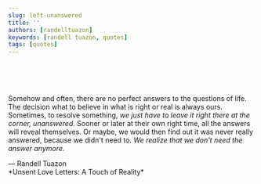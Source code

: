 ```yaml
---
slug: left-unanswered
title: ''
authors: [randelltuazon]
keywords: [randell tuazon, quotes]
tags: [quotes]
---
```


<br/><br/><br/>

Somehow and often, there are no perfect answers to the questions of life.
The decision what to believe in what is right or real is always ours.
Sometimes, to resolve something, *we just have to leave it right there at the corner, unanswered.*
Sooner or later at their own right time, all the answers will reveal themselves.
Or maybe, we would then find out it was never really answered, because we didn't need to.
*We realize that we don't need the answer anymore.*

<footer>
  — Randell Tuazon 
  <div class="text-xs mt-2 text-stone-500">*Unsent Love Letters: A Touch of Reality*</div>
</footer>
